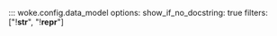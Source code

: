 ::: woke.config.data_model
    options:
        show_if_no_docstring: true
        filters: ["!__str__", "!__repr__"]
